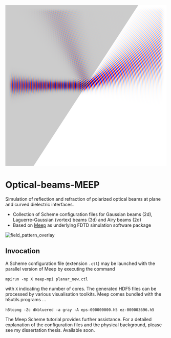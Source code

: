 ![planar](https://github.com/DanielKotik/Optical-beams-MEEP/blob/master/Gauss_2d/img/planar.png)
# Optical-beams-MEEP
Simulation of reflection and refraction of polarized optical beams at plane and curved dielectric interfaces.
*   Collection of Scheme configuration files for Gaussian beams (2d), Laguerre-Gaussian (vortex) beams (3d) and Airy
    beams (2d)
*   Based on [Meep](https://github.com/stevengj/meep) as underlying FDTD simulation software package

![field_pattern_overlay](https://cloud.githubusercontent.com/assets/28047702/26213015/b876ff6e-3bf7-11e7-8da4-9f2dffd5d470.png)
## Invocation
A Scheme configuration file (extension ``.ctl``) may be launched with the parallel version of Meep by executing the command 

``mpirun -np X meep-mpi planar_new.ctl``

 with ``X`` indicating the number of cores.
The generated HDF5 files can be processed by various visualisation toolkits. Meep comes bundled with the h5utils programs ...

``h5topng -Zc dkbluered -a gray -A eps-000000000.h5 ez-000003696.h5``

The Meep Scheme tutorial provides further assistance.
For a detailed explanation of the configuration files and the physical background, please see my dissertation thesis. Available soon.
